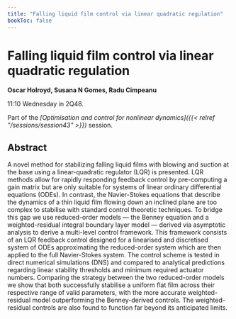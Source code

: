 ```yaml
---
title: "Falling liquid film control via linear quadratic regulation"
bookToc: false
---
```


# Falling liquid film control via linear quadratic regulation

**Oscar Holroyd, Susana N Gomes, Radu Cimpeanu**

11:10 Wednesday in 2Q48.

Part of the *[Optimisation and control for nonlinear dynamics]({{< relref "/sessions/session43" >}})* session.

## Abstract

A novel method for stabilizing falling liquid films with blowing and suction at the base using a linear-quadratic regulator (LQR) is presented. LQR methods allow for rapidly responding feedback control by pre-computing a gain matrix but are only suitable for systems of linear ordinary differential equations (ODEs). In contrast, the Navier-Stokes equations that describe the dynamics of a thin liquid film flowing down an inclined plane are too complex to stabilise with standard control theoretic techniques. To bridge this gap we use reduced-order models — the Benney equation and a weighted-residual integral boundary layer model — derived via asymptotic analysis to derive a multi-level control framework. This framework consists of an LQR feedback control designed for a linearised and discretised system of ODEs approximating the reduced-order system which are then applied to the full Navier-Stokes system. The control scheme is tested in direct numerical simulations (DNS) and compared to analytical predictions regarding linear stability thresholds and minimum required actuator numbers. Comparing the strategy between the two reduced-order models we show that both successfully stabilise a uniform flat film across their respective range of valid parameters, with the more accurate weighted-residual model outperforming the Benney-derived controls. The weighted-residual controls are also found to function far beyond its anticipated limits.


